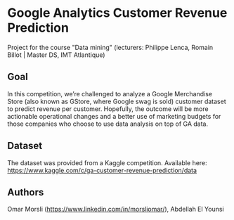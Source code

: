 # Google Analytics Customer Revenue Prediction

Project for the course "Data mining" (lecturers: Philippe Lenca, Romain Billot | Master DS, IMT Atlantique)

## Goal
In this competition, we’re challenged to analyze a Google Merchandise Store (also known as GStore, where Google swag is sold) customer dataset to predict revenue per customer. Hopefully, the outcome will be more actionable operational changes and a better use of marketing budgets for those companies who choose to use data analysis on top of GA data.

## Dataset
The dataset was provided from a Kaggle competition. Available here: https://www.kaggle.com/c/ga-customer-revenue-prediction/data

## Authors
Omar Morsli (https://www.linkedin.com/in/morsliomar/), Abdellah El Younsi
